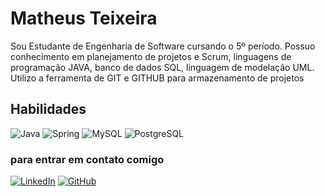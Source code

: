 # Matheus Teixeira
Sou Estudante de Engenharia de Software cursando o 5º período. Possuo conhecimento em planejamento de projetos e Scrum, linguagens de programação JAVA, banco de dados SQL, linguagem de modelação UML.
Utilizo a ferramenta de GIT e GITHUB para armazenamento de projetos
## Habilidades
![Java](https://img.shields.io/badge/java-%23ED8B00.svg?style=for-the-badge&logo=openjdk&logoColor=white) ![Spring](https://img.shields.io/badge/spring-%236DB33F.svg?style=for-the-badge&logo=spring&logoColor=white) ![MySQL](https://img.shields.io/badge/MySQL-00000F?style=for-the-badge&logo=mysql&logoColor=white) ![PostgreSQL](https://img.shields.io/badge/PostgreSQL-000?style=for-the-badge&logo=postgresql)

### para entrar em contato comigo
[![LinkedIn](https://img.shields.io/badge/LinkedIn-0077B5?style=for-the-badge&logo=linkedin&logoColor=white)](https://www.linkedin.com/in/matheus-teixeira-21695b1a9/) 	[![GitHub](https://img.shields.io/badge/GitHub-100000?style=for-the-badge&logo=github&logoColor=white)](https://github.com/Liima-M)
